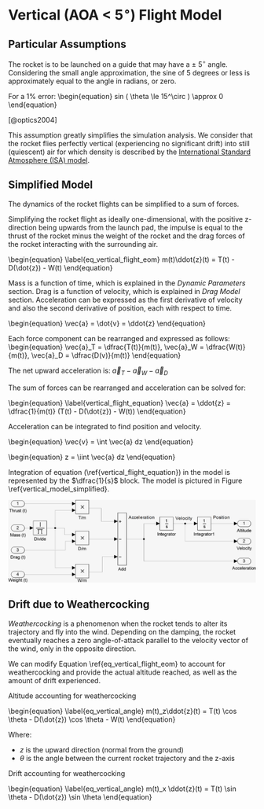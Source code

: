 # Vertical (AOA < 5$^\circ$) Flight Model

## Particular Assumptions

The rocket is to be launched on a guide that may have a $\pm$ 5$^\circ$ angle. 
Considering the small angle approximation, the sine of 5 degrees or less is approximately equal to the angle in radians, or zero.

For a 1% error:
\begin{equation} 
sin ( \theta \le 15^\circ ) \approx 0 
\end{equation}

[@optics2004]

This assumption greatly simplifies the simulation analysis. We consider that the rocket flies perfectly vertical (experiencing no significant drift) into still (quiescent) air for which density is described by the [International Standard Atmosphere (ISA) model](https://en.wikipedia.org/wiki/International_Standard_Atmosphere). 

## Simplified Model

The dynamics of the rocket flights can be simplified to a sum of forces. 

Simplifying the rocket flight as ideally one-dimensional, with the positive z-direction being upwards from the launch pad, the impulse is equal to the thrust of the rocket minus the weight of the rocket and the drag forces of the rocket interacting with the surrounding air.

\begin{equation}
\label{eq_vertical_flight_eom}
m(t)\ddot{z}(t) = T(t) - D(\dot{z}) - W(t)
\end{equation}

Mass is a function of time, which is explained in the *Dynamic Parameters* section. Drag is a function of velocity, which is explained in *Drag Model* section.
Acceleration can be expressed as the first derivative of velocity and also the second derivative of position, each with respect to time.

\begin{equation}
\vec{a} = \dot{v} = \ddot{z}
\end{equation}

Each force component can be rearranged and expressed as follows:
\begin{equation}
\vec{a}_T = \dfrac{T(t)}{m(t)}, \vec{a}_W = \dfrac{W(t)}{m(t)}, \vec{a}_D = \dfrac{D(v)}{m(t)}
\end{equation}

The net upward acceleration is: $\vec{a}_T  - \vec{a}_W - \vec{a}_D$

The sum of forces can be rearranged and acceleration can be solved for:

\begin{equation}
\label{vertical_flight_equation}
\vec{a} =  \ddot{z} = \dfrac{1}{m(t)} (T(t) - D(\dot{z}) - W(t)) 
\end{equation}

Acceleration can be integrated to find position and velocity.

\begin{equation}
\vec{v} = \int \vec{a} dz
\end{equation}

\begin{equation}
z = \iint \vec{a} dz
\end{equation}

Integration of equation (\ref{vertical_flight_equation}) in the model is represented by the $\dfrac{1}{s}$ block. The model is pictured in Figure \ref{vertical_model_simplified}.

[vertical_model_simplified]: images/vertical_model_simplified.png "Vertical Model - Simplified" 
![Vertical Flight Model - Simplified \label{vertical_model_simplified}][vertical_model_simplified] 

## Drift due to Weathercocking

*Weathercocking* is a phenomenon when the rocket tends to alter its trajectory and fly into the wind. Depending on the damping, the rocket eventually reaches a zero angle-of-attack parallel to the velocity vector of the wind, only in the opposite direction.

We can modify Equation \ref{eq_vertical_flight_eom} to account for weathercocking and provide the actual altitude reached, as well as the amount of drift experienced.

Altitude accounting for weathercocking

\begin{equation}
\label{eq_vertical_angle}
m(t)_z\ddot{z}(t) = T(t) \cos \theta - D(\dot{z}) \cos \theta - W(t)
\end{equation}

Where:
- $z$ is the upward direction (normal from the ground)
- $\theta$ is the angle between the current rocket trajectory and the z-axis

Drift accounting for weathercocking

\begin{equation}
\label{eq_vertical_angle}
m(t)_x \ddot{z}(t) = T(t) \sin \theta - D(\dot{z}) \sin \theta 
\end{equation}
